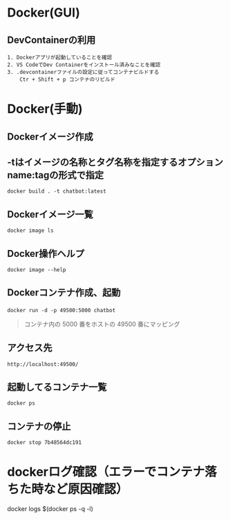 # Docker(GUI)
## DevContainerの利用
    1. Dockerアプリが起動していることを確認
    2. VS CodeでDev Containerをインストール済みなことを確認
    3. .devcontainerファイルの設定に従ってコンテナビルドする
        Ctr + Shift + p コンテナのリビルド


# Docker(手動)
## Dockerイメージ作成
## -tはイメージの名称とタグ名称を指定するオプション name:tagの形式で指定
    docker build . -t chatbot:latest
## Dockerイメージ一覧
    docker image ls
## Docker操作ヘルプ
    docker image --help
## Dockerコンテナ作成、起動
    docker run -d -p 49500:5000 chatbot　
>コンテナ内の 5000 番をホストの 49500 番にマッピング
## アクセス先
    http://localhost:49500/
## 起動してるコンテナ一覧
    docker ps
## コンテナの停止
    docker stop 7b48564dc191

# dockerログ確認（エラーでコンテナ落ちた時など原因確認）
docker logs $(docker ps -q -l)
